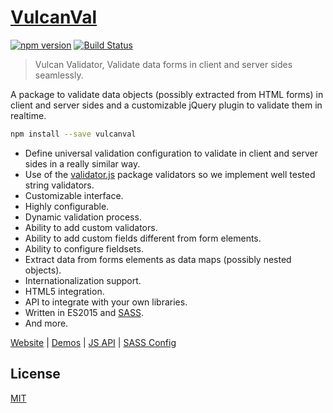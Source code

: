 # [VulcanVal](http://vulcan-estudios.github.io/vulcanval)

[![npm version](https://badge.fury.io/js/vulcanval.svg)](https://badge.fury.io/js/vulcanval)
[![Build Status](https://travis-ci.org/vulcan-estudios/vulcanval.svg?branch=master)](https://travis-ci.org/vulcan-estudios/vulcanval)

> Vulcan Validator, Validate data forms in client and server sides seamlessly.

A package to validate data objects (possibly extracted from HTML forms) in client and server sides and a customizable jQuery plugin to validate them in realtime.

```bash
npm install --save vulcanval
```

- Define universal validation configuration to validate in client and server sides in a really similar way.
- Use of the [validator.js](https://github.com/chriso/validator.js) package validators so we implement well tested string validators.
- Customizable interface.
- Highly configurable.
- Dynamic validation process.
- Ability to add custom validators.
- Ability to add custom fields different from form elements.
- Ability to configure fieldsets.
- Extract data from forms elements as data maps (possibly nested objects).
- Internationalization support.
- HTML5 integration.
- API to integrate with your own libraries.
- Written in ES2015 and [SASS](http://sass-lang.com).
- And more.

[Website](http://vulcan-estudios.github.io/vulcanval) | [Demos](http://vulcan-estudios.github.io/vulcanval/demo) | [JS API](http://vulcan-estudios.github.io/vulcanval/doc/js) | [SASS Config](http://vulcan-estudios.github.io/vulcanval/doc/sass)

## License

[MIT](./LICENSE)
